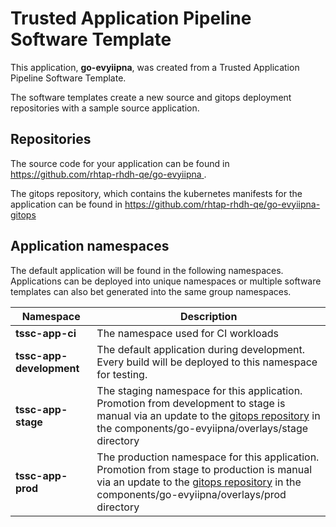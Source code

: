 # Trusted Application Pipeline Software Template

This application, **go-evyiipna**, was created from a Trusted Application Pipeline Software Template.

The software templates create a new source and gitops deployment repositories with a sample source application. 

## Repositories

The source code for your application can be found in [https://github.com/rhtap-rhdh-qe/go-evyiipna ](https://github.com/rhtap-rhdh-qe/go-evyiipna ).
 
The gitops repository, which contains the kubernetes manifests for the application can be found in 
[https://github.com/rhtap-rhdh-qe/go-evyiipna-gitops ](https://github.com/rhtap-rhdh-qe/go-evyiipna-gitops ) 

## Application namespaces 

The default application will be found in the following namespaces. Applications can be deployed into unique namespaces or multiple software templates can also bet generated into the same group namespaces.  

|  Namespace   |  Description   |  
| -------- | -------- |
| **tssc-app-ci** | The namespace used for CI workloads |
| **tssc-app-development** | The default application during development. Every build will be deployed to this namespace for testing. |
| **tssc-app-stage** | The staging namespace for this application. Promotion from development to stage is manual via an update to the [gitops repository](https://github.com/rhtap-rhdh-qe/go-evyiipna-gitops ) in the components/go-evyiipna/overlays/stage directory |
| **tssc-app-prod** | The production namespace for this application. Promotion from stage to production is manual via an update to the [gitops repository](https://github.com/rhtap-rhdh-qe/go-evyiipna-gitops ) in the components/go-evyiipna/overlays/prod directory |